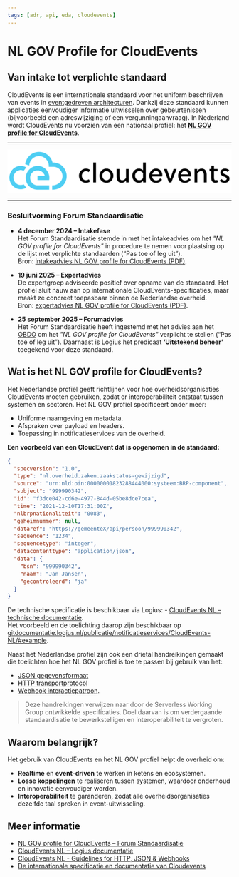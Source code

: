 ```yaml
---
tags: [adr, api, eda, cloudevents]
---
```


# NL GOV Profile for CloudEvents

## Van intake tot verplichte standaard

CloudEvents is een internationale standaard voor het uniform beschrijven van events in [eventgedreven architecturen](./eda.md). Dankzij deze standaard kunnen applicaties eenvoudiger informatie uitwisselen over gebeurtenissen (bijvoorbeeld een adreswijziging of een vergunningaanvraag). In Nederland wordt CloudEvents nu voorzien van een nationaal profiel: het [**NL GOV profile for CloudEvents**](https://gitdocumentatie.logius.nl/publicatie/notificatieservices/CloudEvents-NL/).  

---

![CloudEvents logo](https://github.com/cncf/artwork/blob/main/projects/cloudevents/horizontal/color/cloudevents-horizontal-color.png?raw=true)

---

### Besluitvorming Forum Standaardisatie

- **4 december 2024 – Intakefase**  
  Het Forum Standaardisatie stemde in met het intakeadvies om het *"NL GOV profile for CloudEvents"* in procedure te nemen voor plaatsing op de lijst met verplichte standaarden (“Pas toe of leg uit”).  
  Bron: [intakeadvies NL GOV profile for CloudEvents (PDF)](https://www.forumstandaardisatie.nl/sites/default/files/BFS/3-lijsten/standaarden/cloudevents/20241204-intakeadvies-NL-GOV-profile-for-CloudEvents.pdf).

- **19 juni 2025 – Expertadvies**  
  De expertgroep adviseerde positief over opname van de standaard. Het profiel sluit nauw aan op internationale CloudEvents-specificaties, maar maakt ze concreet toepasbaar binnen de Nederlandse overheid.  
  Bron: [expertadvies NL GOV profile for CloudEvents (PDF)](https://www.forumstandaardisatie.nl/sites/default/files/BFS/3-lijsten/standaarden/cloudevents/20250619-Expertadvies-NL-GOV-profile-for-CloudEvents.pdf).

- **25 september 2025 – Forumadvies**  
  Het Forum Standaardisatie heeft ingestemd met het advies aan het [OBDO](https://pgdi.nl/) om het *"NL GOV profile for CloudEvents"* verplicht te stellen (“Pas toe of leg uit”). Daarnaast is Logius het predicaat **‘Uitstekend beheer’** toegekend voor deze standaard.  

## Wat is het NL GOV profile for CloudEvents?

Het Nederlandse profiel geeft richtlijnen voor hoe overheidsorganisaties CloudEvents moeten gebruiken, zodat er interoperabiliteit ontstaat tussen systemen en sectoren. Het NL GOV profiel specificeert onder meer:

- Uniforme naamgeving en metadata.
- Afspraken over payload en headers.
- Toepassing in notificatieservices van de overheid.

**Een voorbeeld van een CloudEvent dat is opgenomen in de standaard:**

```JSON
{
  "specversion": "1.0",
  "type": "nl.overheid.zaken.zaakstatus-gewijzigd",
  "source": "urn:nld:oin:00000001823288444000:systeem:BRP-component",
  "subject": "999990342",
  "id": "f3dce042-cd6e-4977-844d-05be8dce7cea",
  "time": "2021-12-10T17:31:00Z",
  "nlbrpnationaliteit": "0083",
  "geheimnummer": null,
  "dataref": "https://gemeenteX/api/persoon/999990342",
  "sequence": "1234",
  "sequencetype": "integer",
  "datacontenttype": "application/json",
  "data": {
    "bsn": "999990342",
    "naam": "Jan Jansen",
    "gecontroleerd": "ja"
  }
}
```

De technische specificatie is beschikbaar via Logius:  - [CloudEvents NL – technische documentatie](https://gitdocumentatie.logius.nl/publicatie/notificatieservices/CloudEvents-NL/).  
Het voorbeeld en de toelichting daarop zijn beschikbaar op [gitdocumentatie.logius.nl/publicatie/notificatieservices/CloudEvents-NL/#example](https://gitdocumentatie.logius.nl/publicatie/notificatieservices/CloudEvents-NL/#example).  

Naast het Nederlandse profiel zijn ook een drietal handreikingen gemaakt die toelichten hoe het NL GOV profiel is toe te passen bij gebruik van het:

- [JSON gegevensformaat](https://github.com/Logius-standaarden/CloudEvents-NL-Guidelines/blob/develop//NL-GOV-Guideline-for-CloudEvents-JSON.md)
- [HTTP transportprotocol](https://github.com/Logius-standaarden/CloudEvents-NL-Guidelines/blob/develop/NL-GOV-Guideline-for-CloudEvents-HTTP.md)
- [Webhook interactiepatroon](https://github.com/Logius-standaarden/CloudEvents-NL-Guidelines/blob/develop//NL-GOV-Guideline-for-CloudEvents-Webhook.md).

> Deze handreikingen verwijzen naar door de Serverless Working Group ontwikkelde specificaties. Doel daarvan is om verdergaande standaardisatie te bewerkstelligen en interoperabiliteit te vergroten.

## Waarom belangrijk?

Het gebruik van CloudEvents en het NL GOV profiel helpt de overheid om:

- **Realtime** en **event-driven** te werken in ketens en ecosystemen.
- **Losse koppelingen** te realiseren tussen systemen, waardoor onderhoud en innovatie eenvoudiger worden.
- **Interoperabiliteit** te garanderen, zodat alle overheidsorganisaties dezelfde taal spreken in event-uitwisseling.

## Meer informatie

- [NL GOV profile for CloudEvents – Forum Standaardisatie](https://www.forumstandaardisatie.nl/open-standaarden/nl-gov-profile-cloudevents)  
- [CloudEvents NL – Logius documentatie](https://gitdocumentatie.logius.nl/publicatie/notificatieservices/CloudEvents-NL/)
- [CloudEvents NL - Guidelines for HTTP, JSON & Webhooks](https://gitdocumentatie.logius.nl/publicatie/notificatieservices/guidelines/)
- [De internationale specificatie en documentatie van Cloudevents](https://cloudevents.io/)
